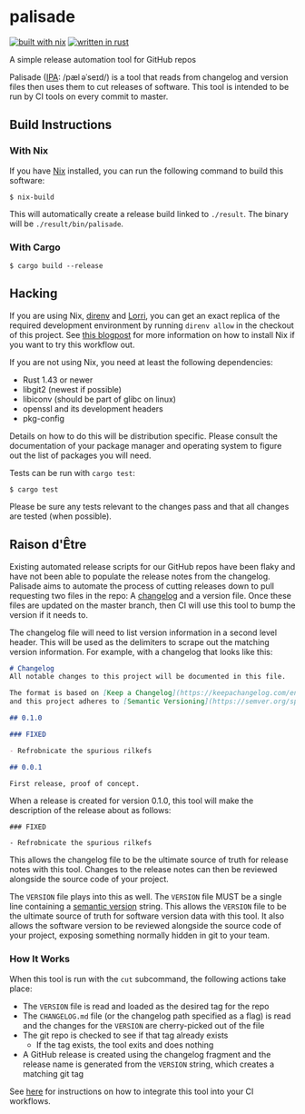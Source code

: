 # palisade

[![built with
nix](https://builtwithnix.org/badge.svg)](https://builtwithnix.org)
[![written in rust](https://img.shields.io/badge/language-Rust-orange)](https://www.rust-lang.org/)

A simple release automation tool for GitHub repos

Palisade ([IPA][ipa]: /pæl əˈseɪd/) is a tool that reads from changelog and
version files  then uses them to cut releases of software. This tool is intended
to be run by CI tools on every commit to master.

[ipa]: https://en.wikipedia.org/wiki/International_Phonetic_Alphabet

## Build Instructions

### With Nix

If you have [Nix](https://nixos.org/nix) installed, you can run the following
command to build this software:

```console
$ nix-build
```

This will automatically create a release build linked to `./result`. The binary
will be `./result/bin/palisade`. 

### With Cargo

```console
$ cargo build --release
```

## Hacking

If you are using Nix, [direnv](https://direnv.net/) and
[Lorri](https://github.com/target/lorri), you can get an exact replica of the
required development environment by running `direnv allow` in the checkout of
this project. See [this
blogpost](https://christine.website/blog/how-i-start-nix-2020-03-08) for more
information on how to install Nix if you want to try this workflow out.

If you are not using Nix, you need at least the following dependencies:

- Rust 1.43 or newer
- libgit2 (newest if possible)
- libiconv (should be part of glibc on linux)
- openssl and its development headers
- pkg-config

Details on how to do this will be distribution specific. Please consult the
documentation of your package manager and operating system to figure out the
list of packages you will need.

Tests can be run with `cargo test`:

```console
$ cargo test
```

Please be sure any tests relevant to the changes pass and that all changes are
tested (when possible).

## Raison d'Être

Existing automated release scripts for our GitHub repos have been flaky and have
not been able to populate the release notes from the changelog. Palisade
aims to automate the process of cutting releases down to pull requesting two
files in the repo: A [changelog](https://keepachangelog.com/en/1.0.0/) and a
version file. Once these files are updated on the master branch, then CI will use
this tool to bump the version if it needs to.

The changelog file will need to list version information in a second level
header. This will be used as the delimiters to scrape out the matching version
information. For example, with a changelog that looks like this:

```markdown
# Changelog
All notable changes to this project will be documented in this file.

The format is based on [Keep a Changelog](https://keepachangelog.com/en/1.0.0/),
and this project adheres to [Semantic Versioning](https://semver.org/spec/v2.0.0.html).

## 0.1.0

### FIXED

- Refrobnicate the spurious rilkefs

## 0.0.1

First release, proof of concept.
```

When a release is created for version 0.1.0, this tool will make the description
of the release about as follows:

```
### FIXED

- Refrobnicate the spurious rilkefs
```

This allows the changelog file to be the ultimate source of truth for release
notes with this tool. Changes to the release notes can then be reviewed
alongside the source code of your project.

The `VERSION` file plays into this as well. The `VERSION` file MUST be a single
line containing a [semantic version][semver] string. This allows the `VERSION`
file to be the ultimate source of truth for software version data with this
tool. It also allows the software version to be reviewed alongside the source
code of your project, exposing something normally hidden in git to your team.

[semver]: https://semver.org/spec/v2.0.0.html

### How It Works

When this tool is run with the `cut` subcommand, the following actions take place:

- The `VERSION` file is read and loaded as the desired tag for the repo
- The `CHANGELOG.md` file (or the changelog path specified as a flag) is read
  and the changes for the `VERSION` are cherry-picked out of the file
- The git repo is checked to see if that tag already exists
  - If the tag exists, the tool exits and does nothing
- A GitHub release is created using the changelog fragment and the release name
  is generated from the `VERSION` string, which creates a matching git tag

See [here](./doc/usage.md) for instructions on how to integrate this tool into
your CI workflows.
